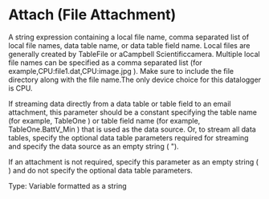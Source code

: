 # Attach (File Attachment)

A string expression containing a local file name, comma separated list of local file names, data table name, or data table field name. Local files are generally created by TableFile or aCampbell Scientificcamera. Multiple local file names can be specified as a comma separated list (for example,CPU:file1.dat,CPU:image.jpg ). Make sure to include the file directory along with the file name.The only device choice for this datalogger is CPU.

If streaming data directly from a data table or table field to an email attachment, this parameter should be a constant specifying the table name (for example, TableOne ) or table field name (for example, TableOne.BattV_Min ) that is used as the data source. Or, to stream all data tables, specify the optional data table parameters required for streaming and specify the data source as an empty string ( ").

If an attachment is not required, specify this parameter as an empty string ( ) and do not specify the optional data table parameters.

Type: Variable formatted as a string
